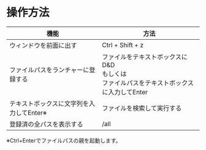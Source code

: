 # 操作方法

| 機能 | 方法 |
| --- | --- |
|ウィンドウを前面に出す|Ctrl + Shift + z|
|ファイルパスをランチャーに登録する|ファイルをテキストボックスにD&D</br>もしくは</br>ファイルパスをテキストボックスに入力してEnter| 
|テキストボックスに文字列を入力してEnter※|ファイルを検索して実行する| 
|登録済の全パスを表示する|/all|

※Ctrl+Enterでファイルパスの親を起動します。

